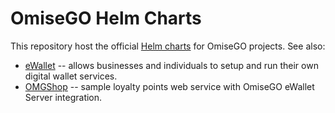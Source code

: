 # OmiseGO Helm Charts

This repository host the official [Helm charts](https://www.helm.sh/) for OmiseGO projects. See also:

-   [eWallet](ewallet/) -- allows businesses and individuals to setup and run their own digital wallet services.
-   [OMGShop](omgshop/) -- sample loyalty points web service with OmiseGO eWallet Server integration.
